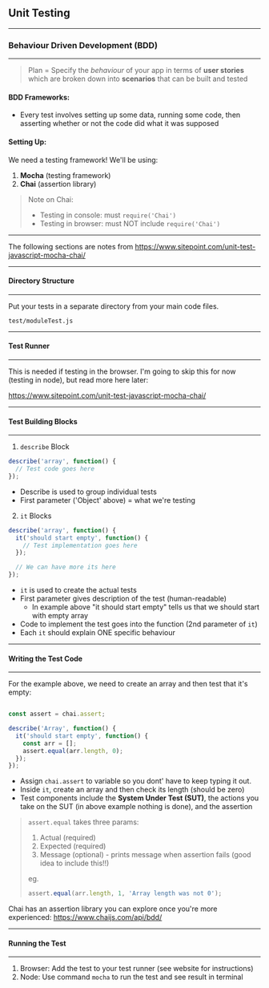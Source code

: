 ## Unit Testing

---
### Behaviour Driven Development (BDD)
---
> Plan = Specify the *behaviour* of your app  in terms of **user stories** which are broken down into **scenarios** that can be built and tested

#### BDD Frameworks:
- Every test involves setting up some data, running some code, then asserting whether or not the code did what it was supposed 

#### Setting Up:

We need a testing framework! We'll be using:
1. **Mocha** (testing framework)
2. **Chai** (assertion library)

>Note on Chai:
>- Testing in console: must ```require('Chai')```
>- Testing in browser: must NOT include ```require('Chai')```

---
The following sections are notes from https://www.sitepoint.com/unit-test-javascript-mocha-chai/

---



#### Directory Structure
---

Put your tests in a separate directory from your main code files. 

```test/moduleTest.js```

---
#### Test Runner
---

This is needed if testing in the browser. I'm going to skip this for now (testing in node), but read more here later:

https://www.sitepoint.com/unit-test-javascript-mocha-chai/

---
#### Test Building Blocks
---

1. ```describe``` Block
```javascript
describe('array', function() {
  // Test code goes here
});
```
  - Describe is used to group individual tests
  - First parameter ('Object' above) = what we're testing
2. ```it``` Blocks
```javascript
describe('array', function() {
  it('should start empty', function() {
    // Test implementation goes here
  });

  // We can have more its here
}); 
```
  - ```it``` is used to create the actual tests
  - First parameter gives description of the test (human-readable)
    - In example above "it should start empty" tells us that we should start with empty array
  - Code to implement the test goes into the function (2nd parameter of ```it```)
  - Each ```it``` should explain ONE specific behaviour

---
#### Writing the Test Code
---

For the example above, we need to create an array and then test that it's empty:

```javascript

const assert = chai.assert;

describe('Array', function() {
  it('should start empty', function() {
    const arr = [];
    assert.equal(arr.length, 0);
  });
});
```

- Assign ```chai.assert``` to variable so you dont' have to keep typing it out. 
- Inside ```it```, create an array and then check its length (should be zero)
- Test components include the **System Under Test (SUT)**, the actions you take on the SUT (in above example nothing is done), and the assertion

> ```assert.equal``` takes three params: 
> 1. Actual (required)
> 2. Expected (required)
> 3. Message (optional) - prints message when assertion fails (good idea to include this!!)
> 
>eg.
>```javascript
>assert.equal(arr.length, 1, 'Array length was not 0');
>```

Chai has an assertion library you can explore once you're more experienced: https://www.chaijs.com/api/bdd/

---
#### Running the Test
---

1. Browser: Add the test to your test runner (see website for instructions)
2. Node: Use command ```mocha``` to run the test and see result in terminal